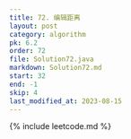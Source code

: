 ```yaml
---
title: 72. 编辑距离
layout: post
category: algorithm
pk: 6.2
order: 72
file: Solution72.java
markdown: Solution72.md
start: 32
end: -1
skip: 4
last_modified_at: 2023-08-15
---
```


{% include leetcode.md %}